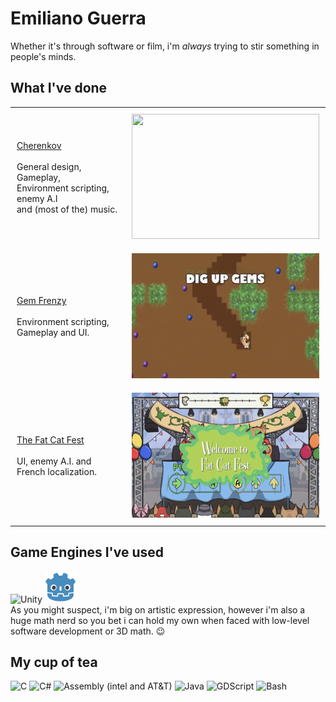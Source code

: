 # Emiliano Guerra

Whether it's through software or film, i'm <i>always</i> trying to stir something in people's minds.

## What I've done

<div id="image-table" align="center">
    <table>
        <tr>
            <td style="padding:10px">
                <div class= "center">
                <a href="https://gugulplex.itch.io/cherenkov"> Cherenkov 
                </a> 
                </div> <br>
                    General design, Gameplay, <br> 
                    Environment scripting, enemy A.I <br>
                    and (most of the) music.
            </td>
            <td style="padding:10px">
                <img src="cherenkov-gif.gif" width="300" height="200"/>
            </td>
        </tr>
        <tr>
            <td style="padding:10px">
                <div class="center">
                <a href="https://theyippies.itch.io/gem-frenzy"> Gem Frenzy
                </a>
                </div> <br>
                    Environment scripting, Gameplay and UI. <br>
            </td>
            <td style="padding:10px">
                <img src="gemfrenzy-gif.gif" width="300" height="200"/>
            </td>
        </tr>
        <tr>
            <td style="padding:10px">
                <div class="center">
                <a href="https://store.steampowered.com/app/3259080/The_Fat_Cat_Fest/"> The Fat Cat Fest
                </a>
                </div> <br>
                    UI, enemy A.I. and French localization. <br>
            </td>
            <td style="padding:10px">
                <img src="fcf-gif.gif" width="300" height="200"/>
            </td>
        </tr>
    </table>
</div>

## Game Engines I've used
![Unity](https://img.icons8.com/?size=50&id=P08kExl7rixR&format=png&color=000000)
<img src="godot-game-engine-icon.png" width="50"/>
<br>
As you might suspect, i'm big on artistic expression, however i'm also a huge math nerd so you bet i can hold my own
when faced with low-level software development or 3D math. 😉
<br>


## My cup of tea
![C](https://img.icons8.com/?size=50&id=40670&format=png&color=000000)
![C#](https://img.icons8.com/?size=50&id=55251&format=png&color=000000)
![Assembly (intel and AT&T)](https://img.icons8.com/?size=50&id=gVK745a4Vaur&format=png&color=000000)
![Java](https://img.icons8.com/?size=50&id=13679&format=png&color=000000)
![GDScript](https://img.icons8.com/?size=50&id=UGrLCnKJf6Px&format=png&color=000000)
![Bash](https://img.icons8.com/?size=50&id=9MJf0ngDwS8z&format=png&color=000000)

<!--
**soetgdeznsgk/soetgdeznsgk** is a ✨ _special_ ✨ repository because its `README.md` (this file) appears on your GitHub profile.

Here are some ideas to get you started:

- 🔭 I’m currently working on ...
- 🌱 I’m currently learning ...
- 👯 I’m looking to collaborate on ...
- 🤔 I’m looking for help with ...
- 💬 Ask me about ...
- 📫 How to reach me: ...
- 😄 Pronouns: ...
- ⚡ Fun fact: ...
-->
